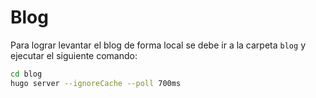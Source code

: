 # Blog

Para lograr levantar el blog de forma local se debe ir a la carpeta `blog` y ejecutar el siguiente comando:

```bash
cd blog
hugo server --ignoreCache --poll 700ms
```
